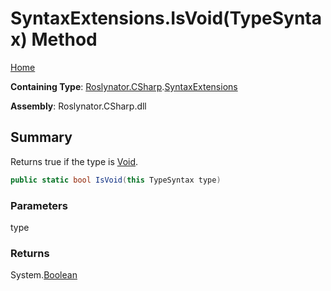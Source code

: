 # SyntaxExtensions\.IsVoid\(TypeSyntax\) Method

[Home](../../../../README.md)

**Containing Type**: [Roslynator.CSharp](../../README.md)\.[SyntaxExtensions](../README.md)

**Assembly**: Roslynator\.CSharp\.dll

## Summary

Returns true if the type is [Void](https://docs.microsoft.com/en-us/dotnet/api/system.void)\.

```csharp
public static bool IsVoid(this TypeSyntax type)
```

### Parameters

type



### Returns

System\.[Boolean](https://docs.microsoft.com/en-us/dotnet/api/system.boolean)

